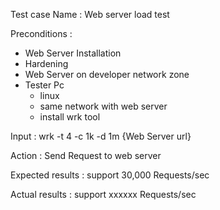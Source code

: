 Test case Name : Web server load test 

Preconditions : 
- Web Server Installation 
- Hardening
- Web Server on developer network zone
- Tester Pc
   - linux
   - same network with web server
   - install wrk tool

Input : wrk -t 4 -c 1k -d 1m {Web Server url}

Action : Send Request to web server

Expected results : support 30,000 Requests/sec

Actual results : support xxxxxx Requests/sec

